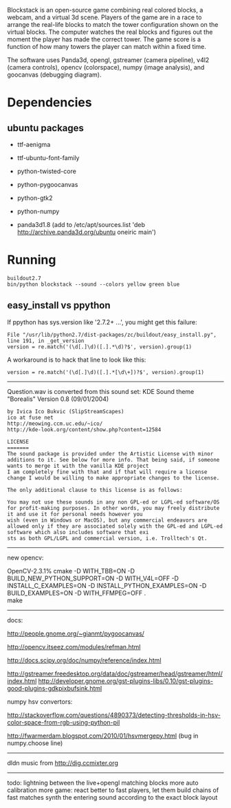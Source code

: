 
Blockstack is an open-source game combining real colored blocks, a
webcam, and a virtual 3d scene. Players of the game are in a race to
arrange the real-life blocks to match the tower configuration shown on
the virtual blocks. The computer watches the real blocks and figures
out the moment the player has made the correct tower. The game score
is a function of how many towers the player can match within a fixed
time. 

The software uses Panda3d, opengl, gstreamer (camera pipeline), v4l2
(camera controls), opencv (colorspace), numpy (image analysis), and
goocanvas (debugging diagram).



Dependencies
============

ubuntu packages
---------------

* ttf-aenigma
* ttf-ubuntu-font-family
* python-twisted-core
* python-pygoocanvas
* python-gtk2
* python-numpy

* panda3d1.8 (add to /etc/apt/sources.list 'deb http://archive.panda3d.org/ubuntu oneiric main')

Running
=======

    buildout2.7
    bin/python blockstack --sound --colors yellow green blue

easy_install vs ppython
-----------------------

If ppython has sys.version like '2.7.2+ ...', you might get this failure:

    File "/usr/lib/python2.7/dist-packages/zc/buildout/easy_install.py", line 191, in _get_version
    version = re.match('(\d[.]\d)([.].*\d)?$', version).group(1)

A workaround is to hack that line to look like this:

    version = re.match('(\d[.]\d)([.].*[\d\+])?$', version).group(1)


-----------------------------------------------------------------

Question.wav is converted from this sound set:
    KDE Sound theme "Borealis"
    Version 0.8 (09/01/2004)

    by Ivica Ico Bukvic (SlipStreamScapes)
    ico at fuse net
    http://meowing.ccm.uc.edu/~ico/
    http://kde-look.org/content/show.php?content=12584

    LICENSE
    =======
    The sound package is provided under the Artistic License with minor additions to it. See below for more info. That being said, if someone wants to merge it with the vanilla KDE project
    I am completely fine with that and if that will require a license change I would be willing to make appropriate changes to the license.

    The only additional clause to this license is as follows:

    You may not use these sounds in any non GPL-ed or LGPL-ed software/OS for profit-making purposes. In other words, you may freely distribute it and use it for personal needs however you
    wish (even in Windows or MacOS), but any commercial endeavors are allowed only if they are associated solely with the GPL-ed and LGPL-ed software which also includes software that exi
    sts as both GPL/LGPL and commercial version, i.e. Trolltech's Qt.


------------

new opencv:

OpenCV-2.3.1% cmake -D WITH_TBB=ON -D BUILD_NEW_PYTHON_SUPPORT=ON -D WITH_V4L=OFF -D INSTALL_C_EXAMPLES=ON -D INSTALL_PYTHON_EXAMPLES=ON -D BUILD_EXAMPLES=ON -D WITH_FFMPEG=OFF .   
make


------------
docs:

http://people.gnome.org/~gianmt/pygoocanvas/

http://opencv.itseez.com/modules/refman.html

http://docs.scipy.org/doc/numpy/reference/index.html

http://gstreamer.freedesktop.org/data/doc/gstreamer/head/gstreamer/html/index.html
http://developer.gnome.org/gst-plugins-libs/0.10/gst-plugins-good-plugins-gdkpixbufsink.html

numpy hsv convertors:

http://stackoverflow.com/questions/4890373/detecting-thresholds-in-hsv-color-space-from-rgb-using-python-pil

http://fwarmerdam.blogspot.com/2010/01/hsvmergepy.html (bug in numpy.choose line)

--------------
dldn music from http://dig.ccmixter.org

--------------

todo:
lightning between the live+opengl matching blocks
more auto calibration
more game: react better to fast players, let them build chains of fast matches
synth the entering sound according to the exact block layout



